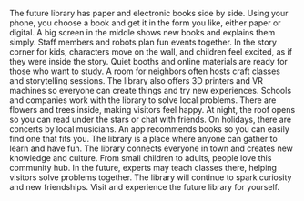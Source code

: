 The future library has paper and electronic books side by side. Using your phone, you choose a book and get it in the form you like, either paper or digital. A big screen in the middle shows new books and explains them simply. Staff members and robots plan fun events together.
In the story corner for kids, characters move on the wall, and children feel excited, as if they were inside the story. Quiet booths and online materials are ready for those who want to study. A room for neighbors often hosts craft classes and storytelling sessions.
The library also offers 3D printers and VR machines so everyone can create things and try new experiences. Schools and companies work with the library to solve local problems.
There are flowers and trees inside, making visitors feel happy. At night, the roof opens so you can read under the stars or chat with friends. On holidays, there are concerts by local musicians. An app recommends books so you can easily find one that fits you. The library is a place where anyone can gather to learn and have fun.
The library connects everyone in town and creates new knowledge and culture. From small children to adults, people love this community hub. In the future, experts may teach classes there, helping visitors solve problems together. The library will continue to spark curiosity and new friendships. Visit and experience the future library for yourself.
